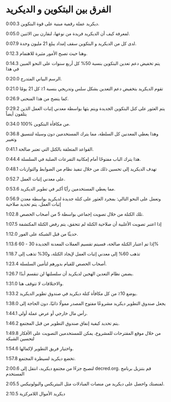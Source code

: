 # الفرق بين البتكوين و الديكريد

0:00.3 ديكريد عملة رقمية مبنية على قوة البتكوين.

0:05.0 لمعرفة كيف أن الديكريد فريدة من نوعها، لنقارن بين الاثنين.

0:07.9 لدى كل من الديكريد و البتكوين سقف إمداد يبلغ 21 مليون وحدة.

0:12.3 وهنا حيث تصبح الأمور مثيرة للاهتمام.

0:14.3 يتم تخفيض دعم تعدين البتكوين بنسبة 50% كل أربع سنوات على النحو المبين في هذا

0:20.0 الرسم البياني المتدرج.

0:21.0 تقوم الديكريد بتخفيض دعم التعدين بشكل سلس وتدريجي بنسبة 1٪ كل 21 يومًا

0:26.9 كما يتضح من هذا المنحنى.

0:29.2 يتم العثور على كتل البتكوين الجديدة ويتم بثها بواسطة معدني إثبات العمل الذين يتلقون أيضاً

0:34.0 100% من مكافأة البتكوين.

0:36.8 وهذا يعطي المعدنين كل السلطة، مما يترك المستخدمين دون وسيلة لتنسيق وتغيير

0:41.1 القواعد المتعلقة بالكتل التي تعتبر صالحة.

0:44.4 هذا يترك الباب مفتوحًا أمام إمكانية التفرعات الصلبة في السلسلة.

0:48.1 تهدف الديكريد إلى تحسين ذلك من خلال تنفيذ نظام من الضوابط والتوازنات

0:52.7 على معدني إثبات العمل.

0:53.6 مما يعطي المستخدمين رأيًا أكبر في تطوير الديكريد.

0:56.9 وتعمل على النحو التالي: بمجرد العثور على كتلة جديدة لديكريد بواسطة معدن إثبات العمل، يتم تحديد صلاحية

1:02.8 تلك الكتلة من خلال تصويت إجماعي بواسطة 5 من أصحاب الحصص.

1:07.5 إذا اعتبر تصويت الأغلبية أن صلاحية الكتلة لم تتحقق، يتم رفض الكتلة المكتشفة

1:12.0 حديثًا من قبل الشبكة على الفور.

1:13.6 إذا تم اعتبار الكتلة صالحة، فسيتم تقسيم العملات المعدنة الجديدة 30 - 60%

1:18.7 تذهب 60% إلى معدني إثبات العمل لإيجاد الكتلة، و30% تذهب إلى

1:23.4 أصحاب الحصص للقيام بدورهم لتأمين السلسلة.

1:26.7 يضمن نظام التعدين الهجين لديكريد أن سلسلتها لن تنقسم أبدًا.

1:31.0 والاختلافات لا تتوقف هنا.

1:33.2 يوضع 10٪ من كل مكافأة كتلة ديكريد في صندوق تطوير الديكريد.

1:38.0 يجعل صندوق التطوير ديكريد مشروعًا مفتوح المصدر ممولًا ذاتيًا، دون الحاجة إلى

1:44.1 رأس مال خارجي أو عرض عملة أولي.

1:46.2 يتم تحديد كيفية إنفاق صندوق التطوير من قبل المجتمع.

1:49.8 من خلال موقع المقترحات للمشروع، يمكن للمستخدمين التصويت على الأفكار لتحسين الشبكة

1:54.6 واختيار فريق التطوير لإكمالها.

1:57.8 تخضع ديكريد لسيطرة المجتمع.

2:00.6 لتصبح جزءًا من مجتمع ديكريد، انتقل إلى decred.org. قم بتنزيل برنامج المستخدم

2:05.5 لمنصتك واحصل على ديكريد من منصات المبادلات مثل البيتريكس والبولونيكس.

2:10.5 ديكريد الأموال اللامركزية
